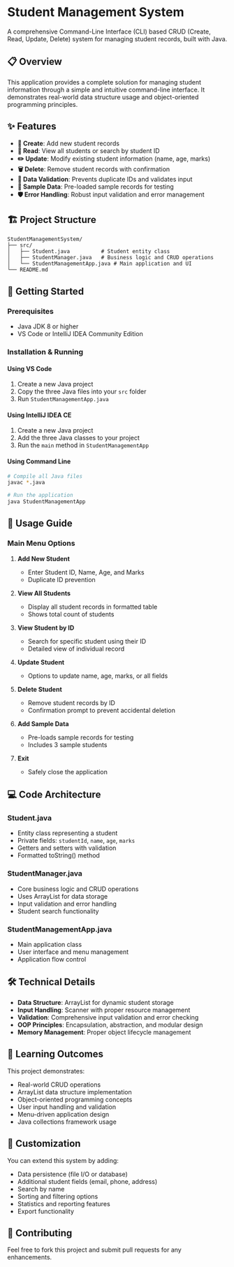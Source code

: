 # Student Management System

A comprehensive Command-Line Interface (CLI) based CRUD (Create, Read, Update, Delete) system for managing student records, built with Java.

## 📋 Overview

This application provides a complete solution for managing student information through a simple and intuitive command-line interface. It demonstrates real-world data structure usage and object-oriented programming principles.

## ✨ Features

- **📝 Create**: Add new student records
- **👀 Read**: View all students or search by student ID
- **✏️ Update**: Modify existing student information (name, age, marks)
- **🗑️ Delete**: Remove student records with confirmation
- **🎯 Data Validation**: Prevents duplicate IDs and validates input
- **📁 Sample Data**: Pre-loaded sample records for testing
- **🛡️ Error Handling**: Robust input validation and error management

## 🏗️ Project Structure

```
StudentManagementSystem/
├── src/
│   ├── Student.java          # Student entity class
│   ├── StudentManager.java   # Business logic and CRUD operations
│   └── StudentManagementApp.java # Main application and UI
└── README.md
```

## 🚀 Getting Started

### Prerequisites

- Java JDK 8 or higher
- VS Code or IntelliJ IDEA Community Edition

### Installation & Running

#### Using VS Code
1. Create a new Java project
2. Copy the three Java files into your `src` folder
3. Run `StudentManagementApp.java`

#### Using IntelliJ IDEA CE
1. Create a new Java project
2. Add the three Java classes to your project
3. Run the `main` method in `StudentManagementApp`

#### Using Command Line
```bash
# Compile all Java files
javac *.java

# Run the application
java StudentManagementApp
```

## 📖 Usage Guide

### Main Menu Options

1. **Add New Student**
   - Enter Student ID, Name, Age, and Marks
   - Duplicate ID prevention

2. **View All Students**
   - Display all student records in formatted table
   - Shows total count of students

3. **View Student by ID**
   - Search for specific student using their ID
   - Detailed view of individual record

4. **Update Student**
   - Options to update name, age, marks, or all fields

5. **Delete Student**
   - Remove student records by ID
   - Confirmation prompt to prevent accidental deletion

6. **Add Sample Data**
   - Pre-loads sample records for testing
   - Includes 3 sample students

7. **Exit**
   - Safely close the application

## 💻 Code Architecture

### Student.java
- Entity class representing a student
- Private fields: `studentId`, `name`, `age`, `marks`
- Getters and setters with validation
- Formatted toString() method

### StudentManager.java
- Core business logic and CRUD operations
- Uses ArrayList for data storage
- Input validation and error handling
- Student search functionality

### StudentManagementApp.java
- Main application class
- User interface and menu management
- Application flow control

## 🛠️ Technical Details

- **Data Structure**: ArrayList for dynamic student storage
- **Input Handling**: Scanner with proper resource management
- **Validation**: Comprehensive input validation and error checking
- **OOP Principles**: Encapsulation, abstraction, and modular design
- **Memory Management**: Proper object lifecycle management

## 🎯 Learning Outcomes

This project demonstrates:
- Real-world CRUD operations
- ArrayList data structure implementation
- Object-oriented programming concepts
- User input handling and validation
- Menu-driven application design
- Java collections framework usage

## 🔧 Customization

You can extend this system by adding:
- Data persistence (file I/O or database)
- Additional student fields (email, phone, address)
- Search by name
- Sorting and filtering options
- Statistics and reporting features
- Export functionality

## 🤝 Contributing

Feel free to fork this project and submit pull requests for any enhancements.
